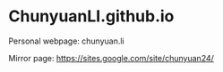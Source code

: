 # ChunyuanLI.github.io

Personal webpage: chunyuan.li

Mirror page: https://sites.google.com/site/chunyuan24/
